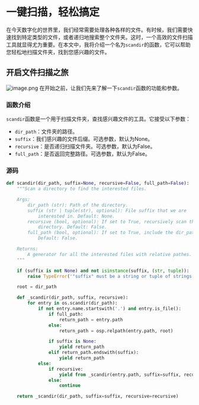 # 一键扫描，轻松搞定

在今天数字化的世界里，我们经常需要处理各种各样的文件。有时候，我们需要快速找到特定类型的文件，或者递归地搜索整个文件夹。这时，一个高效的文件扫描工具就显得尤为重要。在本文中，我将介绍一个名为`scandir`的函数，它可以帮助您轻松地扫描文件夹，找到您感兴趣的文件。

## 开启文件扫描之旅
![image.png](https://cdn.jsdelivr.net/gh/duanbiao2000/BlogGallery/picture/20240515142047.png)
在开始之前，让我们先来了解一下`scandir`函数的功能和参数。

### 函数介绍

`scandir`函数是一个用于扫描文件夹，查找感兴趣文件的工具。它接受以下参数：

- `dir_path`：文件夹的路径。
- `suffix`：我们感兴趣的文件后缀。可选参数，默认为None。
- `recursive`：是否递归扫描文件夹。可选参数，默认为False。
- `full_path`：是否返回完整路径。可选参数，默认为False。
### 源码
```python
def scandir(dir_path, suffix=None, recursive=False, full_path=False):
    """Scan a directory to find the interested files.

    Args:
        dir_path (str): Path of the directory.
        suffix (str | tuple(str), optional): File suffix that we are
            interested in. Default: None.
        recursive (bool, optional): If set to True, recursively scan the
            directory. Default: False.
        full_path (bool, optional): If set to True, include the dir_path.
            Default: False.

    Returns:
        A generator for all the interested files with relative pathes.
    """

    if (suffix is not None) and not isinstance(suffix, (str, tuple)):
        raise TypeError('"suffix" must be a string or tuple of strings')

    root = dir_path

    def _scandir(dir_path, suffix, recursive):
        for entry in os.scandir(dir_path):
            if not entry.name.startswith('.') and entry.is_file():
                if full_path:
                    return_path = entry.path
                else:
                    return_path = osp.relpath(entry.path, root)

                if suffix is None:
                    yield return_path
                elif return_path.endswith(suffix):
                    yield return_path
            else:
                if recursive:
                    yield from _scandir(entry.path, suffix=suffix, recursive=recursive)
                else:
                    continue

    return _scandir(dir_path, suffix=suffix, recursive=recursive)
```
